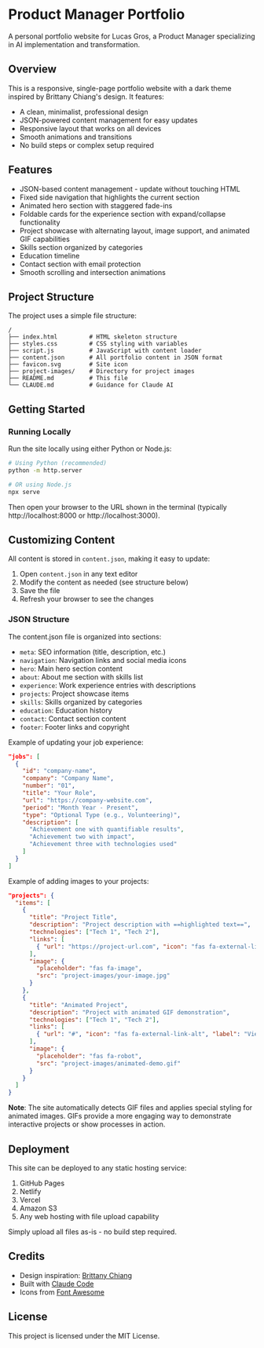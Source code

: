 # Product Manager Portfolio

A personal portfolio website for Lucas Gros, a Product Manager specializing in AI implementation and transformation.

## Overview

This is a responsive, single-page portfolio website with a dark theme inspired by Brittany Chiang's design. It features:

- A clean, minimalist, professional design
- JSON-powered content management for easy updates
- Responsive layout that works on all devices
- Smooth animations and transitions
- No build steps or complex setup required

## Features

- JSON-based content management - update without touching HTML
- Fixed side navigation that highlights the current section
- Animated hero section with staggered fade-ins
- Foldable cards for the experience section with expand/collapse functionality
- Project showcase with alternating layout, image support, and animated GIF capabilities
- Skills section organized by categories
- Education timeline
- Contact section with email protection
- Smooth scrolling and intersection animations

## Project Structure

The project uses a simple file structure:

```
/
├── index.html         # HTML skeleton structure
├── styles.css         # CSS styling with variables
├── script.js          # JavaScript with content loader
├── content.json       # All portfolio content in JSON format
├── favicon.svg        # Site icon
├── project-images/    # Directory for project images
├── README.md          # This file
└── CLAUDE.md          # Guidance for Claude AI
```

## Getting Started

### Running Locally

Run the site locally using either Python or Node.js:

```bash
# Using Python (recommended)
python -m http.server

# OR using Node.js
npx serve
```

Then open your browser to the URL shown in the terminal (typically http://localhost:8000 or http://localhost:3000).

## Customizing Content

All content is stored in `content.json`, making it easy to update:

1. Open `content.json` in any text editor
2. Modify the content as needed (see structure below)
3. Save the file
4. Refresh your browser to see the changes

### JSON Structure

The content.json file is organized into sections:

- `meta`: SEO information (title, description, etc.)
- `navigation`: Navigation links and social media icons
- `hero`: Main hero section content
- `about`: About me section with skills list
- `experience`: Work experience entries with descriptions
- `projects`: Project showcase items
- `skills`: Skills organized by categories
- `education`: Education history
- `contact`: Contact section content
- `footer`: Footer links and copyright

Example of updating your job experience:
```json
"jobs": [
  {
    "id": "company-name",
    "company": "Company Name",
    "number": "01",
    "title": "Your Role",
    "url": "https://company-website.com",
    "period": "Month Year - Present",
    "type": "Optional Type (e.g., Volunteering)",
    "description": [
      "Achievement one with quantifiable results",
      "Achievement two with impact",
      "Achievement three with technologies used"
    ]
  }
]
```

Example of adding images to your projects:
```json
"projects": {
  "items": [
    {
      "title": "Project Title",
      "description": "Project description with ==highlighted text==",
      "technologies": ["Tech 1", "Tech 2"],
      "links": [
        { "url": "https://project-url.com", "icon": "fas fa-external-link-alt", "label": "View project" }
      ],
      "image": {
        "placeholder": "fas fa-image",
        "src": "project-images/your-image.jpg"
      }
    },
    {
      "title": "Animated Project",
      "description": "Project with animated GIF demonstration",
      "technologies": ["Tech 1", "Tech 2"],
      "links": [
        { "url": "#", "icon": "fas fa-external-link-alt", "label": "View project" }
      ],
      "image": {
        "placeholder": "fas fa-robot",
        "src": "project-images/animated-demo.gif"
      }
    }
  ]
}
```

**Note**: The site automatically detects GIF files and applies special styling for animated images. GIFs provide a more engaging way to demonstrate interactive projects or show processes in action.

## Deployment

This site can be deployed to any static hosting service:

1. GitHub Pages
2. Netlify
3. Vercel
4. Amazon S3
5. Any web hosting with file upload capability

Simply upload all files as-is - no build step required.

## Credits

- Design inspiration: [Brittany Chiang](https://brittanychiang.com/)
- Built with [Claude Code](https://claude.ai/code)
- Icons from [Font Awesome](https://fontawesome.com/)

## License

This project is licensed under the MIT License.